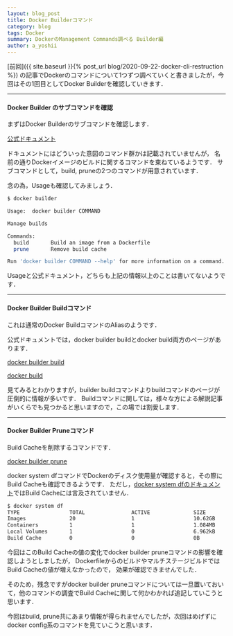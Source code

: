 ```yaml
---
layout: blog_post
title: Docker Builderコマンド
category: blog
tags: Docker
summary: DockerのManagement Commands調べる Builder編
author: a_yoshii
---
```


[前回]({{ site.baseurl }}{% post_url blog/2020-09-22-docker-cli-restruction %})
の記事でDockerのコマンドについて1つずつ調べていくと書きましたが，今回はその1回目としてDocker Builderを確認していきます．

---

#### Docker Builder のサブコマンドを確認

まずはDocker Builderのサブコマンドを確認します．

[公式ドキュメント](https://docs.docker.com/engine/reference/commandline/builder/)

ドキュメントにはどういった意図のコマンド群かは記載されていませんが，
名前の通りDockerイメージのビルドに関するコマンドを束ねているようです．
サブコマンドとして，build, pruneの2つのコマンドが用意されています．

念の為，Usageも確認してみましょう．

```sh
$ docker builder

Usage:	docker builder COMMAND

Manage builds

Commands:
  build       Build an image from a Dockerfile
  prune       Remove build cache

Run 'docker builder COMMAND --help' for more information on a command.
```

Usageと公式ドキュメント，どちらも上記の情報以上のことは書いてないようです．

---

#### Docker Builder Buildコマンド

これは通常のDocker BuildコマンドのAliasのようです．

公式ドキュメントでは，docker builder buildとdocker build両方のページがあります．

[docker builder build](https://docs.docker.com/engine/reference/commandline/builder_build/)

[docker build](https://docs.docker.com/engine/reference/commandline/build/)

見てみるとわかりますが，builder buildコマンドよりbuildコマンドのページが圧倒的に情報が多いです．
Buildコマンドに関しては，様々な方による解説記事がいくらでも見つかると思いますので，この場では割愛します．

---

#### Docker Builder Pruneコマンド

Build Cacheを削除するコマンドです．

[docker builder prune](https://docs.docker.com/engine/reference/commandline/builder_prune/)

docker system dfコマンドでDockerのディスク使用量が確認すると，その際にBuild Cacheも確認できるようです．
ただし，[docker system dfのドキュメント](https://docs.docker.com/engine/reference/commandline/system_df/)ではBuild Cacheには言及されていません．

```sh
$ docker system df
TYPE                TOTAL               ACTIVE              SIZE                RECLAIMABLE
Images              20                  1                   10.62GB             10.62GB (100%)
Containers          1                   1                   1.084MB             0B (0%)
Local Volumes       1                   0                   6.962kB             6.962kB (100%)
Build Cache         0                   0                   0B                  0B
```

今回はこのBuild Cacheの値の変化でdocker builder pruneコマンドの影響を確認しようとしましたが，
DockerfileからのビルドやマルチステージビルドではBuild Cacheの値が増えなかったので，
効果が確認できませんでした．

そのため，残念ですがdocker builder pruneコマンドについては一旦置いておいて，他のコマンドの調査でBuild Cacheに関して何かわかれば追記していこうと思います．

今回はbuild, prune共にあまり情報が得られませんでしたが，次回はめげずにdocker config系のコマンドを見ていこうと思います．
